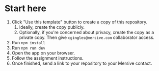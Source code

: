# Start here

1. Click "Use this template" button to create a copy of this repository.
    1. Ideally, create the copy publicly.
    1. Optionally, if you're concerned about privacy, create the copy as a private copy. Then give `cgingles@mersive.com` collaborator access.
1. Run `npm install`
1. Run `npm run dev`
1. Open the app on your browser.
1. Follow the assignment instructions. 
1. Once finished, send a link to your repository to your Mersive contact.
